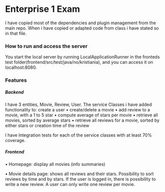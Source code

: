 
# Enterprise 1 Exam
I have copied most of the dependencies and plugin management from the main repo.
When i have copied or adapted code from class i have stated so in that file. 

### How to run and access the server
You start the local server by running LocalApplicationRunner in the fronteds test folder(frontend/src/test/java/no/kristiania), 
and you can access it on localhost:8080. 

### Features

##### Backend
I have 3 entities, Movie, Review, User. The service Classes i have added functionality to:
create a user
• create/delete a movie
• add review to a movie, with a 1 to 5 star
• compute average of stars per movie
• retrieve all movies, sorted by average stars
• retrieve all reviews for a movie, sorted by either stars or creation time of the review

 I have Integration tests for each of the service classes with at least 70% coverage.
 
 ##### Frontend
• Homepage: display all movies (info summaries)
  
• Movie details page: shows all reviews and their stars. Possibility to sort reviews by time and
by stars. If the user is logged in, there is possibility to write a new review. A user can only write
one review per movie.
 




